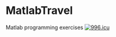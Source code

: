 # MatlabTravel
Matlab programming exercises
<a href="https://996.icu"><img src="https://img.shields.io/badge/link-996.icu-red.svg" alt="996.icu"></a>
